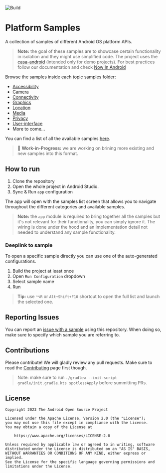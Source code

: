 ![Build](https://github.com/android/platform-samples/actions/workflows/build.yml/badge.svg)

# Platform Samples

A collection of samples of different Android OS platform APIs.

> **Note:** the goal of these samples are to showcase certain functionality in isolation and they 
> might use simplified code. The project uses the
> [casa-android](https://github.com/google/casa-android) (intended only for demo projects).
> For best practices follow our documentation and check
> [Now In Android](https://github.com/android/nowinandroid)

Browse the samples inside each topic samples folder:

- [Accessibility](samples/accessibility)
- [Camera](samples/camera)
- [Connectivity](samples/connectivity)
- [Graphics](samples/graphics)
- [Location](samples/location)
- [Media](samples/media)
- [Privacy](samples/privacy)
- [User-interface](samples/user-interface)
- More to come...

You can find a list of all the available samples [here](samples/README.md).

> 🚧 **Work-in-Progress:** we are working on brining more existing and new samples into this format.

## How to run

1. Clone the repository
2. Open the whole project in Android Studio.
3. Sync & Run `app` configuration

The app will open with the samples list screen that allows you to navigate throughout the different
categories and available samples.

> **Note:** the `app` module is required to bring together all the samples but it's not relevant
> for their functionality, you can simply ignore it. The wiring is done under the hood and an
> implementation detail not needed to understand any sample functionality.

### Deeplink to sample

To open a specific sample directly you can use one of the auto-generated configurations.

1. Build the project at least once
2. Open `Run Configuration` dropdown
3. Select sample name
4. Run

> **Tip:** use `⌃⌥R` or `Alt+Shift+F10` shortcut to open the full list and launch the selected one. 

## Reporting Issues

You can report an [issue with a sample](https://github.com/android/platform-samples/issues) using
this repository. When doing so, make sure to specify which sample you are referring to.

## Contributions

Please contribute! We will gladly review any pull requests.
Make sure to read the [Contributing](CONTRIBUTING.md) page first though.

> Note: make sure to run `./gradlew --init-script gradle/init.gradle.kts spotlessApply` before 
> summitting PRs.

## License

```
Copyright 2023 The Android Open Source Project
 
Licensed under the Apache License, Version 2.0 (the "License");
you may not use this file except in compliance with the License.
You may obtain a copy of the License at

    https://www.apache.org/licenses/LICENSE-2.0

Unless required by applicable law or agreed to in writing, software
distributed under the License is distributed on an "AS IS" BASIS,
WITHOUT WARRANTIES OR CONDITIONS OF ANY KIND, either express or implied.
See the License for the specific language governing permissions and
limitations under the License.
```

